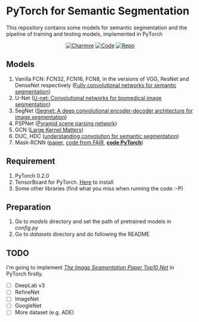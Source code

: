 # PyTorch for Semantic Segmentation
This repository contains some models for semantic segmentation and the pipeline of training and testing models, 
implemented in PyTorch

<p align="center">
  <a href="https://github.com/Charmve" target="_blank"><img src="https://img.shields.io/badge/Github-Charmve-blue" alt="Charmve"></a>
  <a href="https://github.com/Charmve/Semantic-Segmentation-PyTorch/tree/master/models" target="_blank"><img src="https://img.shields.io/badge/Github-Code-green" alt="Code"></a>
  <a href="https://github.com/Charmve/Semantic-Segmentation-PyTorch" target="_blank"><img src="https://img.shields.io/badge/Github-Repo-red" alt="Repo"></a>
</p>

## Models
1. Vanilla FCN: FCN32, FCN16, FCN8, in the versions of VGG, ResNet and DenseNet respectively
([Fully convolutional networks for semantic segmentation](http://www.cv-foundation.org/openaccess/content_cvpr_2015/papers/Long_Fully_Convolutional_Networks_2015_CVPR_paper.pdf))
2. U-Net ([U-net: Convolutional networks for biomedical image segmentation](https://arxiv.org/pdf/1505.04597))
3. SegNet ([Segnet: A deep convolutional encoder-decoder architecture for image segmentation](https://arxiv.org/pdf/1511.00561))
4. PSPNet ([Pyramid scene parsing network](https://arxiv.org/pdf/1612.01105))
5. GCN ([Large Kernel Matters](https://arxiv.org/pdf/1703.02719))
6. DUC, HDC ([understanding convolution for semantic segmentation](https://arxiv.org/pdf/1702.08502.pdf))
7. Mask-RCNN ([paper](https://arxiv.org/abs/1703.06870), [code from FAIR](https://github.com/facebookresearch/Detectron), [<b>code PyTorch</b>](https://github.com/multimodallearning/pytorch-mask-rcnn))

## Requirement
1. PyTorch 0.2.0
2. TensorBoard for PyTorch. [Here](https://github.com/lanpa/tensorboard-pytorch)  to install
3. Some other libraries (find what you miss when running the code :-P)

## Preparation
1. Go to *models* directory and set the path of pretrained models in *config.py*
2. Go to *datasets* directory and do following the README

## TODO
I'm going to implement <a href="https://github.com/Charmve/PaperWeeklyAI/tree/master/05_Image%20Segmentation" target="_blank"><i>The Image Segmentation Paper Top10 Net</i></a> in PyTorch firstly.

- [ ] DeepLab v3  
- [ ] RefineNet 
- [ ] ImageNet
- [ ] GoogleNet
- [ ] More dataset (e.g. ADE)
